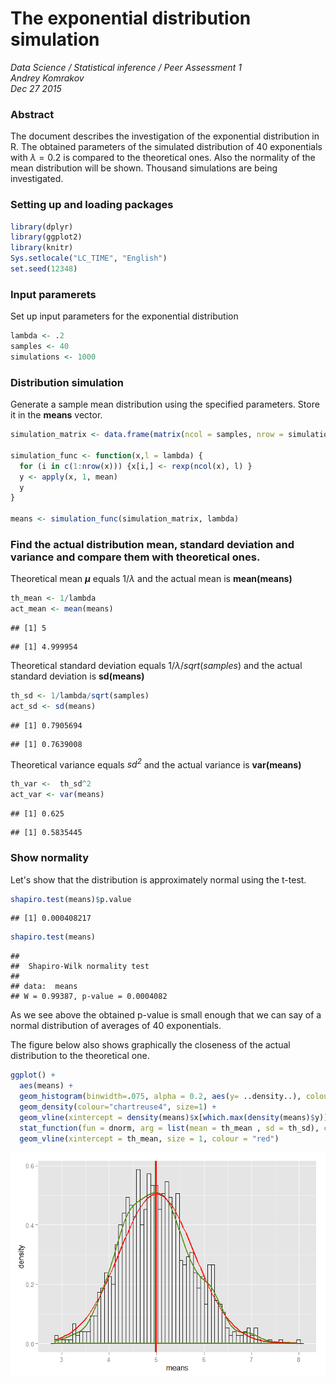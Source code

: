 # The exponential distribution simulation
_Data Science / Statistical inference / Peer Assessment 1_   
_Andrey Komrakov_  
_Dec 27 2015_

### Abstract
The document describes the investigation of the exponential distribution in R. The obtained parameters of the simulated distribution of 40 exponentials with $\lambda= 0.2$ is compared to the theoretical ones. Also the normality of the mean distribution will be shown. Thousand simulations are being investigated.


### Setting up and loading packages

```r
library(dplyr)
library(ggplot2)
library(knitr)
Sys.setlocale("LC_TIME", "English")
set.seed(12348)
```

### Input paramerets
Set up input parameters for the exponential distribution

```r
lambda <- .2
samples <- 40
simulations <- 1000
```

### Distribution simulation
Generate a sample mean distribution using the specified parameters. Store it in the **means** vector.

```r
simulation_matrix <- data.frame(matrix(ncol = samples, nrow = simulations))

simulation_func <- function(x,l = lambda) {
  for (i in c(1:nrow(x))) {x[i,] <- rexp(ncol(x), l) }
  y <- apply(x, 1, mean)
  y
}

means <- simulation_func(simulation_matrix, lambda)
```

### Find the actual distribution mean, standard deviation and variance and compare them with theoretical ones.
Theoretical mean **$\mu$** equals $1 /\lambda$ and the actual mean is **mean(means)**


```r
th_mean <- 1/lambda
act_mean <- mean(means)
```

```
## [1] 5
```

```
## [1] 4.999954
```

Theoretical standard deviation equals $1 /\lambda/sqrt(samples)$ and the actual standard deviation is **sd(means)**


```r
th_sd <- 1/lambda/sqrt(samples)
act_sd <- sd(means)
```


```
## [1] 0.7905694
```

```
## [1] 0.7639008
```

Theoretical variance equals _$sd^2$_ and the actual variance is **var(means)**


```r
th_var <-  th_sd^2
act_var <- var(means)
```


```
## [1] 0.625
```

```
## [1] 0.5835445
```


### Show normality
Let's show that the distribution is approximately normal using the t-test.


```r
shapiro.test(means)$p.value
```

```
## [1] 0.000408217
```

```r
shapiro.test(means)
```

```
## 
## 	Shapiro-Wilk normality test
## 
## data:  means
## W = 0.99387, p-value = 0.0004082
```

As we see above the obtained p-value is small enough that we can say of a normal distribution of averages of 40 exponentials.

The figure below also shows graphically the closeness of the actual distribution to the theoretical one.

```r
ggplot() +
  aes(means) +
  geom_histogram(binwidth=.075, alpha = 0.2, aes(y= ..density..), colour="black", fill="white") +
  geom_density(colour="chartreuse4", size=1) +
  geom_vline(xintercept = density(means)$x[which.max(density(means)$y)], size=1, colour="chartreuse4") +
  stat_function(fun = dnorm, arg = list(mean = th_mean , sd = th_sd), colour = "red", size=1) +
  geom_vline(xintercept = th_mean, size = 1, colour = "red")
```

![](exp_simulation_files/figure-html/normplot-1.png) 



